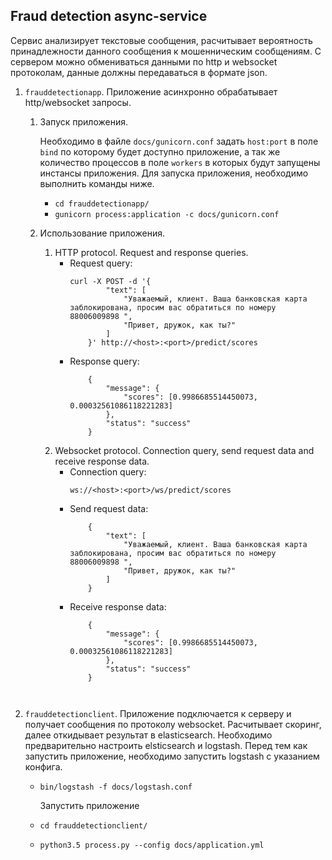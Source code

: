 ## Fraud detection async-service

Сервис анализирует текстовые сообщения, расчитывает вероятность принадлежности данного сообщения 
к мошенническим сообщениям. С сервером можно обмениваться данными по http и websocket протоколам, данные должны 
передаваться в формате json.

1. ``frauddetectionapp``. Приложение асинхронно обрабатывает http/websocket запросы.
    1. Запуск приложения.
        
        Необходимо в файле ``docs/gunicorn.conf`` задать ``host:port`` в поле ``bind`` по которому будет доступно приложение, 
        а так же количество процессов в поле ``workers`` в которых будут запущены инстансы приложения. 
        Для запуска приложения, необходимо выполнить команды ниже.  
        
        - ``cd frauddetectionapp/``
        - ``gunicorn process:application -c docs/gunicorn.conf`` 
    
    2. Использование приложения.
        
        1) HTTP protocol. Request and response queries.
            - Request query:
                ````
                curl -X POST -d '{ 
                        "text": [
                            "Уважаемый, клиент. Ваша банковская карта заблокирована, просим вас обратиться по номеру 88006009898 ", 
                            "Привет, дружок, как ты?"
                        ]
                    }' http://<host>:<port>/predict/scores
                ```` 
            - Response query:
                ````
                    {
                        "message": {
                            "scores": [0.9986685514450073, 0.00032561086118221283]
                        },
                        "status": "success"
                    }
                ````   
        2) Websocket protocol. Connection query, send request data and receive response data.
            - Connection query:
                ````
                ws://<host>:<port>/ws/predict/scores
                ````
            - Send request data:
                ````
                    {
                        "text": [
                            "Уважаемый, клиент. Ваша банковская карта заблокирована, просим вас обратиться по номеру 88006009898 ", 
                            "Привет, дружок, как ты?"
                        ]
                    }
                ````
            - Receive response data:
                ````
                    {
                        "message": {
                            "scores": [0.9986685514450073, 0.00032561086118221283]
                        },
                        "status": "success"
                    }
                    
            ````
2. ``frauddetectionclient``. Приложение подключается к серверу и получает сообщения по протоколу websocket. Расчитывает
    скоринг, далее откидывает результат в elasticsearch. Необходимо предварительно настроить elsticsearch и logstash. Перед тем как запустить приложение, необходимо запустить logstash с указанием конфига. 

    - ``bin/logstash -f docs/logstash.conf``
       
      Запустить приложение
        
    - ``cd frauddetectionclient/ ``
    
    - ``python3.5 process.py --config docs/application.yml`` 
       
